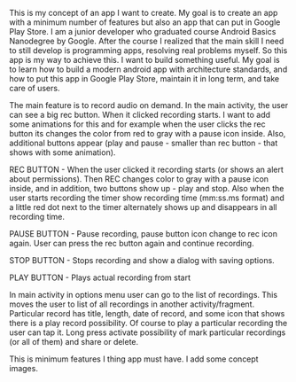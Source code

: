 This is my concept of an app I want to create. My goal is to create an app with a minimum number 
of features but also an app that can put in Google Play Store. I am a junior developer who graduated 
course Android Basics Nanodegree by Google. After the course I realized that the main skill I need 
to still develop is programming apps, resolving real problems myself. So this app is my way to 
achieve this. I want to build something useful. My goal is to learn how to build a modern android 
app with architecture standards, and how to put this app in Google Play Store, maintain it in long 
term, and take care of users. 

The main feature is to record audio on demand. In the main activity, the user can see a big rec 
button. When it clicked recording starts. I want to add some animations for this and for example 
when the user clicks the rec button its changes the color from red to gray with a pause icon inside. 
Also, additional buttons appear (play and pause - smaller than rec button - that shows with some 
animation). 

REC BUTTON - When the user clicked it recording starts (or shows an alert about permissions). Then 
REC changes color to gray with a pause icon inside, and in addition, two buttons show up - play and 
stop. Also when the user starts recording the timer show recording time (mm:ss.ms format) and a 
little red dot next to the timer alternately shows up and disappears in all recording time. 

PAUSE BUTTON - Pause recording, pause button icon change to rec icon again. User can press the rec 
button again and continue recording. 

STOP BUTTON - Stops recording and show a dialog with saving options. 

PLAY BUTTON - Plays actual recording from start

In main activity in options menu user can go to the list of recordings. This moves the user to 
list of all recordings in another activity/fragment. Particular record has title, length, date of 
record, and some icon that shows there is a play record possibility. Of course to play a particular 
recording the user can tap it. Long press activate possibility of mark particular recordings (or 
all of them) and share or delete. 

This is minimum features I thing app must have. I add some concept images.
